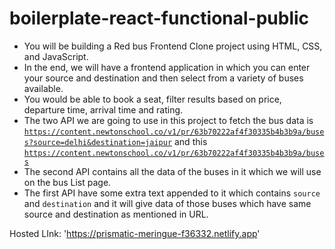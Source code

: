# boilerplate-react-functional-public

- You will be building a Red bus Frontend Clone project using HTML, CSS, and JavaScript.
- In the end, we will have a frontend application in which you can enter your source and destination and then select from a variety of buses available.
- You would be able to book a seat, filter results based on price, departure time, arrival time and rating.
- The two API we are going to use in this project to fetch the bus data is [`https://content.newtonschool.co/v1/pr/63b70222af4f30335b4b3b9a/buses?source=delhi&destination=jaipur`](https://content.newtonschool.co/v1/pr/63b70222af4f30335b4b3b9a/buses?source=delhi&destination=jaipur) and this [`https://content.newtonschool.co/v1/pr/63b70222af4f30335b4b3b9a/buses`](https://content.newtonschool.co/v1/pr/63b70222af4f30335b4b3b9a/buses)
- The second API contains all the data of the buses in it which we will use on the bus List page.
- The first API have some extra text appended to it which contains `source` and `destination` and it will give data of those buses which have same source and destination as mentioned in URL.

Hosted LInk: 'https://prismatic-meringue-f36332.netlify.app'
